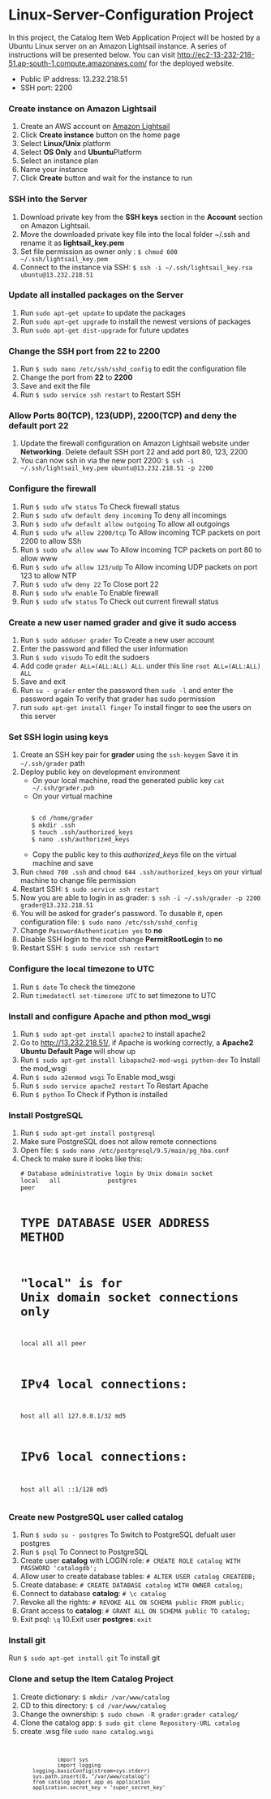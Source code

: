 
# Linux-Server-Configuration Project
In this project, the Catalog Item Web Application Project will be hosted by a Ubuntu Linux server on an Amazon Lightsail instance. A series of instructions will be presented below. You can visit <a href="http://ec2-13-232-218-51.ap-south-1.compute.amazonaws.com">http://ec2-13-232-218-51.ap-south-1.compute.amazonaws.com/</a> for the deployed website.
<ul>
  <li>Public IP address: 13.232.218.51</li>
  <li>SSH port: 2200</li>
</ul>
<h3>Create instance on Amazon Lightsail</h3>
<ol>
<li>Create an AWS account on <a href="https://lightsail.aws.amazon.com">Amazon Lightsail</a></li>
<li>Click <strong>Create instance</strong> button on the home page</li>
<li>Select <strong>Linux/Unix</strong> platform</li>
<li>Select <strong>OS Only</strong> and <strong>Ubuntu</strong>Platform</li>
<li>Select an instance plan</li>
<li>Name your instance</li>
<li>Click <strong>Create</strong> button and wait for the instance to run</li>
</ol>


<h3>SSH into the Server</h3>
<ol>
<li>Download private key from the <strong>SSH keys</strong> section in the <strong>Account</strong> section on Amazon Lightsail.</li>
<li>Move the downloaded private key file into the local folder ~/.ssh and rename it as <strong>lightsail_key.pem</strong> </li>
<li>Set file permission as owner only : <code>$ chmod 600 ~/.ssh/lightsail_key.pem</code></li>
<li>Connect to the instance via SSH: <code>$ ssh -i ~/.ssh/lightsail_key.rsa ubuntu@13.232.218.51</code></li>
</ol>

<h3>Update all installed packages on the Server</h3>
<ol>
<li>Run <code>sudo apt-get update</code> to update the packages</li>
<li>Run <code>sudo apt-get upgrade</code> to install the newest versions of packages</li>
<li>Run <code>sudo apt-get dist-upgrade</code> for future updates</li>
</ol>

<h3>Change the SSH port from 22 to 2200</h3>
<ol>
<li>Run <code>$ sudo nano /etc/ssh/sshd_config</code> to edit the configuration file</li>
<li>Change the port from <strong>22</strong> to <strong>2200</strong></li>
<li>Save and exit the file</li>
<li>Run <code>$ sudo service ssh restart</code> to Restart SSH</li>
</ol>

<h3>Allow Ports 80(TCP), 123(UDP), 2200(TCP) and deny the default port 22</h3>
<ol>
  <li>Update the firewall configuration on Amazon Lightsail website under <strong>Networking</strong>. Delete default SSH port 22 and add port 80, 123, 2200</li>
  <li>You can now ssh in via the new port 2200: <code>$ ssh -i ~/.ssh/lightsail_key.pem ubuntu@13.232.218.51 -p 2200</code></li>
</ol>  

<h3>Configure the firewall</h3>
<ol>
<li>Run <code>$ sudo ufw status</code> To Check firewall status</li>
<li>Run <code>$ sudo ufw default deny incoming</code> To deny all incomings</li>
<li>Run <code>$ sudo ufw default allow outgoing</code> To allow all outgoings</li>
<li>Run <code>$ sudo ufw allow 2200/tcp</code> To Allow incoming TCP packets on port 2200 to allow SSh</li>
<li>Run <code>$ sudo ufw allow www</code> To Allow incoming TCP packets on port 80 to allow www</li>
<li>Run <code>$ sudo ufw allow 123/udp</code> To Allow incoming UDP packets on port 123 to allow NTP </li>
<li>Run <code>$ sudo ufw deny 22</code> To Close port 22</li>
<li>Run <code>$ sudo ufw enable</code> To Enable firewall</li>
<li>Run <code>$ sudo ufw status</code> To Check out current firewall status</li>
</ol>

<h3>Create a new user named grader and give it sudo access</h3>
<ol>
<li>Run <code>$ sudo adduser grader</code> To Create a new user account </li>
<li>Enter the password and filled the user information</li>  
<li>Run <code>$ sudo visudo</code> To edit the sudoers</li>
<li>Add code <code>grader ALL=(ALL:ALL) ALL</code>. under this line <code>root ALL=(ALL:ALL) ALL</code></li>
<li>Save and exit</li>
<li>Run <code>su - grader</code> enter the password then <code>sudo -l</code> and enter the password again To verify that grader has sudo permission </li>  
<li>run <code>sudo apt-get install finger</code> To install finger to see the users on this server</li>  
</ol>

<h3>Set SSH login using keys</h3>
<ol>
<li>Create an SSH key pair for <strong>grader</strong> using the <code>ssh-keygen</code> Save it in <code>~/.ssh/grader</code> path</li>
<li>Deploy public key on development environment
<ul>
<li>On your local machine, read the generated public key
<code>cat ~/.ssh/grader.pub</code></li>
<li>On your virtual machine</li>
</ul>
<pre lang="$"><code> 
   $ cd /home/grader
   $ mkdir .ssh
   $ touch .ssh/authorized_keys
   $ nano .ssh/authorized_keys
</code></pre>
<ul>
<li>Copy the public key to this <em>authorized_keys</em> file on the virtual machine and save</li>
</ul>
</li>
<li>Run <code>chmod 700 .ssh</code> and <code>chmod 644 .ssh/authorized_keys</code> on your virtual machine to change file permission</li>
<li>Restart SSH: <code>$ sudo service ssh restart</code></li>
<li>Now you are able to login in as grader: <code>$ ssh -i ~/.ssh/grader -p 2200 grader@13.232.218.51</code></li>
<li>You will be asked for grader's password. To dusable it, open configuration file: <code>$ sudo nano /etc/ssh/sshd_config</code></li>
<li>Change <code>PasswordAuthentication yes</code> to <strong>no</strong></li>
  <li>Disable SSH login to the root change <strong>PermitRootLogin</strong> to <strong>no</strong></li>  
<li>Restart SSH: <code>$ sudo service ssh restart</code></li>
</ol>

<h3>Configure the local timezone to UTC</h3>
<ol>
<li>Run <code>$ date</code> To check the timezone</li>
<li>Run <code>timedatectl set-timezone UTC</code> to set timezone to UTC</li>
</ol>

<h3>Install and configure Apache and pthon mod_wsgi</h3>
<ol>
<li>Run <code>$ sudo apt-get install apache2</code> to install apache2</li>
<li>Go to <a href="http://13.232.218.51" rel="nofollow">http://13.232.218.51/</a>, if Apache is working correctly, a <strong>Apache2 Ubuntu Default Page</strong> will show up</li>
<li>Run <code>$ sudo apt-get install libapache2-mod-wsgi python-dev</code> To Install the mod_wsgi</li>
<li>Run <code>$ sudo a2enmod wsgi</code> To Enable mod_wsgi</li>
<li>Run <code>$ sudo service apache2 restart</code> To Restart Apache</li>
<li>Run <code>$ python</code> To Check if Python is installed</li>  
</ol>

<h3>Install PostgreSQL</h3>
<ol>
<li>Run <code>$ sudo apt-get install postgresql</code></li>
<li>Make sure PostgreSQL does not allow remote connections</li>
<li>Open file: <code>$ sudo nano /etc/postgresql/9.5/main/pg_hba.conf</code></li>
<li>Check to make sure it looks like this:
<pre><code># Database administrative login by Unix domain socket
local   all             postgres                                peer

# TYPE  DATABASE        USER            ADDRESS                 METHOD

# "local" is for Unix domain socket connections only
local   all             all                                     peer
# IPv4 local connections:
host    all             all             127.0.0.1/32            md5
# IPv6 local connections:
host    all             all             ::1/128                 md5
</code></pre>
</li>
</ol>

<h3>Create new PostgreSQL user called catalog</h3>
<ol>
<li>Run <code>$ sudo su - postgres</code> To Switch to PostgreSQL defualt user postgres</li>
<li>Run <code>$ psql</code> To Connect to PostgreSQL</li>
<li>Create user <strong>catalog</strong> with LOGIN role: <code># CREATE ROLE catalog WITH PASSWORD 'catalogdb';</code></li>
<li>Allow user to create database tables: <code># ALTER USER catalog CREATEDB;</code></li>
<li>Create database: <code># CREATE DATABASE catalog WITH OWNER catalog;</code></li>
<li>Connect to database <strong>catalog</strong>: <code># \c catalog</code></li>
<li>Revoke all the rights: <code># REVOKE ALL ON SCHEMA public FROM public;</code></li>
<li>Grant access to <strong>catalog</strong>: <code># GRANT ALL ON SCHEMA public TO catalog;</code></li>
<li>Exit psql: <code>\q</code>
10.Exit user <strong>postgres</strong>: <code>exit</code></li>
</ol>

<h3>Install git</h3>
<p>Run <code>$ sudo apt-get install git</code> To install git</p>

<h3>Clone and setup the Item Catalog Project</h3>
<ol>
<li>Create dictionary: <code>$ mkdir /var/www/catalog</code></li>
<li>CD to this directory: <code>$ cd /var/www/catalog</code></li>
<li>Change the ownership: <code>$ sudo chown -R grader:grader catalog/</code></li>  
<li>Clone the catalog app: <code>$ sudo git clone Repository-URL catalog</code></li>
  <li>create .wsg file <code>sudo nano catalog.wsgi</code></li>
  <ul>
    <pre lang="$"><code> 
      <code>
        import sys
        import logging
logging.basicConfig(stream=sys.stderr)
sys.path.insert(0, "/var/www/catalog")
from catalog import app as application
application.secret_key = 'super_secret_key'
      </code>
      </pre>
  </ul>
</ol>

